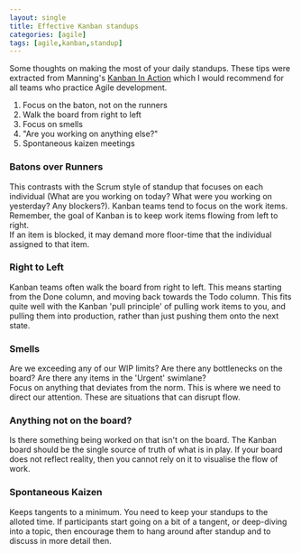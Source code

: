 ```yaml
---
layout: single
title: Effective Kanban standups
categories: [agile]
tags: [agile,kanban,standup]
---
```


Some thoughts on making the most of your daily standups. These tips were extracted from 
Manning's [Kanban In
Action](https://www.bookdepository.com/Kanban-in-Action-Marcus-Hammarberg/9781617291050) which I would recommend for all teams who practice Agile development.

1. Focus on the baton, not on the runners
2. Walk the board from right to left
3. Focus on smells
4. "Are you working on anything else?"
5. Spontaneous kaizen meetings

### Batons over Runners
This contrasts with the Scrum style of standup that focuses on each individual
(What are you working on today? What were you working on yesterday? Any blockers?). Kanban teams tend to focus on the 
work items. Remember, the goal of Kanban is to keep work items flowing from left to right.  
If an item is blocked, it may demand more floor-time that the individual
assigned to that item.

### Right to Left
Kanban teams often walk the board from right to left. This means starting from
the Done column, and moving back towards the Todo column. This fits quite well
with the Kanban 'pull principle' of pulling work items to you, and pulling them
into production, rather than just pushing them onto the next state.

### Smells
Are we exceeding any of our WIP limits? Are there any bottlenecks on the board?
Are there any items in the 'Urgent' swimlane?  
Focus on anything that deviates from the norm. This is where we need to direct
our attention. These are situations that can disrupt flow.

### Anything not on the board?
Is there something being worked on that isn't on the board. The Kanban board
should be the single source of truth of what is in play. If your board does not
reflect reality, then you cannot rely on it to visualise the flow of work.

### Spontaneous Kaizen
Keeps tangents to a minimum. You need to keep your standups to the alloted time.
If participants start going on a bit of a tangent, or deep-diving into a topic,
then encourage them to hang around after standup and to discuss in more detail
then.
